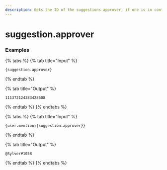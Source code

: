 ```yaml
---
description: Gets the ID of the suggestions approver, if one is in context.
---
```


# suggestion.approver

### Examples

{% tabs %}
{% tab title="Input" %}
```text
{suggestion.approver}
```
{% endtab %}

{% tab title="Output" %}
```text
111372124383428608
```
{% endtab %}
{% endtabs %}

{% tabs %}
{% tab title="Input" %}
```text
{user.mention;{suggestion.approver}}
```
{% endtab %}

{% tab title="Output" %}
```text
@Sylver#1058
```
{% endtab %}
{% endtabs %}